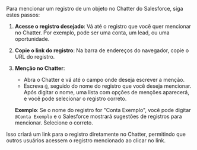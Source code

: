 Para mencionar um registro de um objeto no Chatter do Salesforce, siga estes passos:

1. **Acesse o registro desejado**: Vá até o registro que você quer mencionar no Chatter. Por exemplo, pode ser uma conta, um lead, ou uma oportunidade.

2. **Copie o link do registro**: Na barra de endereços do navegador, copie o URL do registro.

3. **Menção no Chatter**:
   - Abra o Chatter e vá até o campo onde deseja escrever a menção.
   - Escreva `@`, seguido do nome do registro que você deseja mencionar. Após digitar o nome, uma lista com opções de menções aparecerá, e você pode selecionar o registro correto.

   **Exemplo**: Se o nome do registro for "Conta Exemplo", você pode digitar `@Conta Exemplo` e o Salesforce mostrará sugestões de registros para mencionar. Selecione o correto.

Isso criará um link para o registro diretamente no Chatter, permitindo que outros usuários acessem o registro mencionado ao clicar no link.